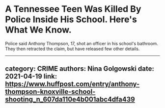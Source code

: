 # A Tennessee Teen Was Killed By Police Inside His School. Here's What We Know.

Police said Anthony Thompson, 17, shot an officer in his school's bathroom. They then retracted the claim, but have released few other details.

---
category: CRIME
authors: Nina Golgowski
date: 2021-04-19
link: https://www.huffpost.com/entry/anthony-thompson-knoxville-school-shooting_n_607da110e4b001abc4dfa439
---
